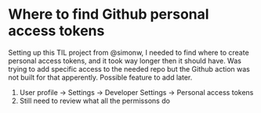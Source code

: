 # Where to find Github personal access tokens
Setting up this TIL project from @simonw, I needed to find where to create personal access tokens,
and it took way longer then it should have. Was trying to add specific access to the needed repo
but the Github action was not built for that apperently. Possible feature to add later.

1. User profile -> Settings -> Developer Settings -> Personal access tokens
2. Still need to review what all the permissons do
